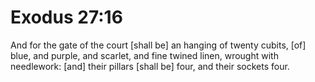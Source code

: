 # Exodus 27:16

And for the gate of the court [shall be] an hanging of twenty cubits, [of] blue, and purple, and scarlet, and fine twined linen, wrought with needlework: [and] their pillars [shall be] four, and their sockets four.